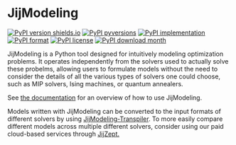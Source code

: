 # JijModeling  

[![PyPI version shields.io](https://img.shields.io/pypi/v/jijmodeling.svg)](https://pypi.python.org/pypi/jijmodeling/)
[![PyPI pyversions](https://img.shields.io/pypi/pyversions/jijmodeling.svg)](https://pypi.python.org/pypi/jijmodeling/)
[![PyPI implementation](https://img.shields.io/pypi/implementation/jijmodeling.svg)](https://pypi.python.org/pypi/jijmodeling/)
[![PyPI format](https://img.shields.io/pypi/format/jijmodeling.svg)](https://pypi.python.org/pypi/jijmodeling/)
[![PyPI license](https://img.shields.io/pypi/l/jijmodeling.svg)](https://pypi.python.org/pypi/jijmodeling/)
[![PyPI download month](https://img.shields.io/pypi/dm/jijmodeling.svg)](https://pypi.python.org/pypi/jijmodeling/)

JijModeling is a Python tool designed for intuitively modeling optimization problems. It operates independently from the solvers used to actually solve these probelms, allowing users to formulate models without the need to consider the details of all the various types of solvers one could choose, such as MIP solvers, Ising machines, or quantum annealers. 

See [the documentation](https://www.documentation.jijzept.com/docs/jijmodeling/) for an overview of how to use JijModeling.

Models written with JijModeling can be converted to the input formats of different solvers by using [JijModeling-Transpiler](https://pypi.org/project/jijmodeling-transpiler/). To more easily compare different models across multiple different solvers, consider using our paid cloud-based services through [JijZept.](https://www.documentation.jijzept.com/docs/)
